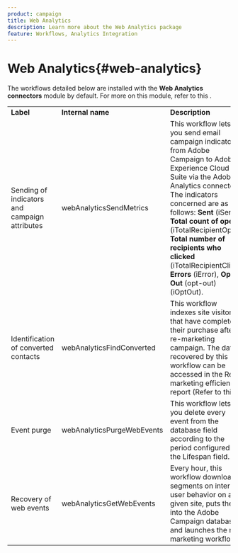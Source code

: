 ```yaml
---
product: campaign
title: Web Analytics
description: Learn more about the Web Analytics package
feature: Workflows, Analytics Integration
---
```


# Web Analytics{#web-analytics}



The workflows detailed below are installed with the **Web Analytics connectors** module by default. For more on this module, refer to this  .

<table> 
 <tbody> 
  <tr> 
   <td> <strong>Label</strong><br /> </td> 
   <td> <strong>Internal name</strong><br /> </td> 
   <td> <strong>Description</strong><br /> </td> 
  </tr> 
  <tr> 
   <td> <span class="uicontrol">Sending of indicators and campaign attributes</span> <br /> </td> 
   <td> <span class="uicontrol">webAnalyticsSendMetrics</span> <br /> </td> 
   <td> This workflow lets you send email campaign indicators from Adobe Campaign to Adobe Experience Cloud Suite via the Adobe® Analytics connector. The indicators concerned are as follows: <strong>Sent</strong> (iSent), <strong>Total count of opens</strong> (iTotalRecipientOpen), <strong>Total number of recipients who clicked</strong> (iTotalRecipientClick), <strong>Errors</strong> (iError), <strong>Opt-Out</strong> (opt-out) (iOptOut).<br /> </td> 
  </tr> 
  <tr> 
   <td> <span class="uicontrol">Identification of converted contacts</span> <br /> </td> 
   <td> <span class="uicontrol">webAnalyticsFindConverted</span> <br /> </td> 
   <td> This workflow indexes site visitors that have completed their purchase after a re-marketing campaign. The data recovered by this workflow can be accessed in the <span class="uicontrol">Re-marketing efficiency report</span> (Refer to this ). <br /> </td> 
  </tr> 
  <tr> 
   <td> <span class="uicontrol">Event purge</span> <br /> </td> 
   <td> <span class="uicontrol">webAnalyticsPurgeWebEvents</span> <br /> </td> 
   <td> This workflow lets you delete every event from the database field according to the period configured in the <span class="uicontrol">Lifespan</span> field. <br /> </td> 
  </tr> 
  <tr> 
   <td> <span class="uicontrol">Recovery of web events</span> <br /> </td> 
   <td> <span class="uicontrol">webAnalyticsGetWebEvents</span> <br /> </td> 
   <td> Every hour, this workflow downloads segments on internet user behavior on a given site, puts them into the Adobe Campaign database and launches the re-marketing workflow. <br /> </td> 
  </tr> 
 </tbody> 
</table>

